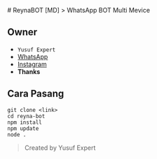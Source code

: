 <p style="background-image: url('ythumb.jpeg');">
# ReynaBOT [MD]
> WhatsApp BOT Multi Mevice

## Owner
- `Yusuf Expert`
- [WhatsApp](wa.me/6283873115706)
- [Instagram](instagram.com/yusuf.expert)
- **Thanks**

## Cara Pasang
```
git clone <link>
cd reyna-bot
npm install
npm update
node .
```
> Created by Yusuf Expert
